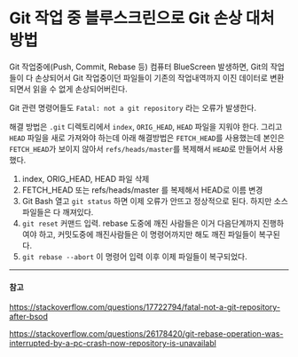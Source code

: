 # Git 작업 중 블루스크린으로 Git 손상 대처 방법

Git 작업중에(Push, Commit, Rebase 등) 컴퓨터 BlueScreen 발생하면, Git의 작업들이 다 손상되어서 Git 작업중이던 파일들이 기존의 작업내역까지 이진 데이터로 변환되면서 읽을 수 없게 손상되어버린다.

Git 관련 명령어들도 `Fatal: not a git repository` 라는 오류가 발생한다.

해결 방법은 `.git` 디렉토리에서 `index`, `ORIG_HEAD`, `HEAD` 파일을 지워야 한다. 그리고 `HEAD` 파일을 새로 가져와야 하는데 아래 해결방법은 `FETCH_HEAD`를 사용했는데 본인은 `FETCH_HEAD`가 보이지 않아서 `refs/heads/master`를 복제해서 `HEAD`로 만들어서 사용했다.

1. index, ORIG_HEAD, HEAD 파일 삭제
2. FETCH_HEAD 또는 refs/heads/master 를 복제해서 HEAD로 이름 변경
3. Git Bash 열고 `git status` 하면 이제 오류가 안뜨고 정상적으로 된다.
하지만 소스파일들은 다 깨져있다.
4. `git reset` 커맨드 입력. rebase 도중에 깨진 사람들은 이거 다음단계까지 진행하여야 하고, 커밋도중에 깨진사람들은 이 명령어까지만 해도 깨진 파일들이 복구된다.
5. `git rebase --abort` 이 명령어 입력 이후 이제 파일들이 복구되었다.

---
#### 참고

https://stackoverflow.com/questions/17722794/fatal-not-a-git-repository-after-bsod

https://stackoverflow.com/questions/26178420/git-rebase-operation-was-interrupted-by-a-pc-crash-now-repository-is-unavailabl